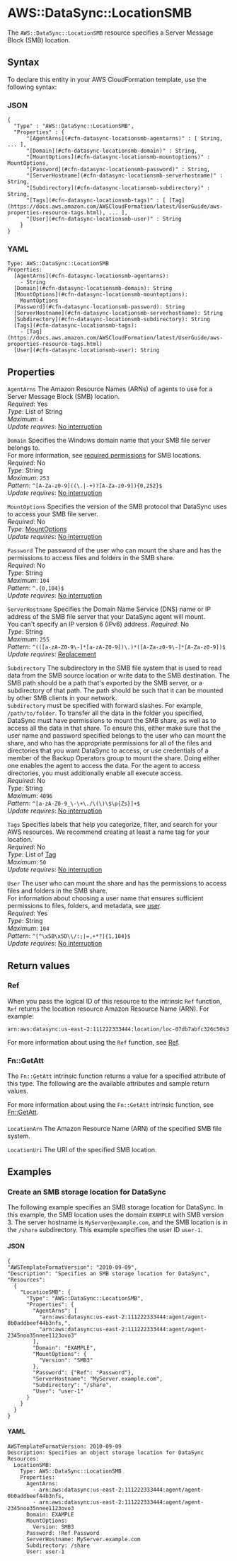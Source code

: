 # AWS::DataSync::LocationSMB<a name="aws-resource-datasync-locationsmb"></a>

The `AWS::DataSync::LocationSMB` resource specifies a Server Message Block \(SMB\) location\.

## Syntax<a name="aws-resource-datasync-locationsmb-syntax"></a>

To declare this entity in your AWS CloudFormation template, use the following syntax:

### JSON<a name="aws-resource-datasync-locationsmb-syntax.json"></a>

```
{
  "Type" : "AWS::DataSync::LocationSMB",
  "Properties" : {
      "[AgentArns](#cfn-datasync-locationsmb-agentarns)" : [ String, ... ],
      "[Domain](#cfn-datasync-locationsmb-domain)" : String,
      "[MountOptions](#cfn-datasync-locationsmb-mountoptions)" : MountOptions,
      "[Password](#cfn-datasync-locationsmb-password)" : String,
      "[ServerHostname](#cfn-datasync-locationsmb-serverhostname)" : String,
      "[Subdirectory](#cfn-datasync-locationsmb-subdirectory)" : String,
      "[Tags](#cfn-datasync-locationsmb-tags)" : [ [Tag](https://docs.aws.amazon.com/AWSCloudFormation/latest/UserGuide/aws-properties-resource-tags.html), ... ],
      "[User](#cfn-datasync-locationsmb-user)" : String
    }
}
```

### YAML<a name="aws-resource-datasync-locationsmb-syntax.yaml"></a>

```
Type: AWS::DataSync::LocationSMB
Properties:
  [AgentArns](#cfn-datasync-locationsmb-agentarns):
    - String
  [Domain](#cfn-datasync-locationsmb-domain): String
  [MountOptions](#cfn-datasync-locationsmb-mountoptions):
    MountOptions
  [Password](#cfn-datasync-locationsmb-password): String
  [ServerHostname](#cfn-datasync-locationsmb-serverhostname): String
  [Subdirectory](#cfn-datasync-locationsmb-subdirectory): String
  [Tags](#cfn-datasync-locationsmb-tags):
    - [Tag](https://docs.aws.amazon.com/AWSCloudFormation/latest/UserGuide/aws-properties-resource-tags.html)
  [User](#cfn-datasync-locationsmb-user): String
```

## Properties<a name="aws-resource-datasync-locationsmb-properties"></a>

`AgentArns` <a name="cfn-datasync-locationsmb-agentarns"></a>
The Amazon Resource Names \(ARNs\) of agents to use for a Server Message Block \(SMB\) location\.  
_Required_: Yes  
_Type_: List of String  
_Maximum_: `4`  
_Update requires_: [No interruption](https://docs.aws.amazon.com/AWSCloudFormation/latest/UserGuide/using-cfn-updating-stacks-update-behaviors.html#update-no-interrupt)

`Domain` <a name="cfn-datasync-locationsmb-domain"></a>
Specifies the Windows domain name that your SMB file server belongs to\.  
For more information, see [required permissions](https://docs.aws.amazon.com/datasync/latest/userguide/create-smb-location.html#configuring-smb-permissions) for SMB locations\.  
_Required_: No  
_Type_: String  
_Maximum_: `253`  
_Pattern_: `^[A-Za-z0-9]((\.|-+)?[A-Za-z0-9]){0,252}$`  
_Update requires_: [No interruption](https://docs.aws.amazon.com/AWSCloudFormation/latest/UserGuide/using-cfn-updating-stacks-update-behaviors.html#update-no-interrupt)

`MountOptions` <a name="cfn-datasync-locationsmb-mountoptions"></a>
Specifies the version of the SMB protocol that DataSync uses to access your SMB file server\.  
_Required_: No  
_Type_: [MountOptions](aws-properties-datasync-locationsmb-mountoptions.md)  
_Update requires_: [No interruption](https://docs.aws.amazon.com/AWSCloudFormation/latest/UserGuide/using-cfn-updating-stacks-update-behaviors.html#update-no-interrupt)

`Password` <a name="cfn-datasync-locationsmb-password"></a>
The password of the user who can mount the share and has the permissions to access files and folders in the SMB share\.  
_Required_: No  
_Type_: String  
_Maximum_: `104`  
_Pattern_: `^.{0,104}$`  
_Update requires_: [No interruption](https://docs.aws.amazon.com/AWSCloudFormation/latest/UserGuide/using-cfn-updating-stacks-update-behaviors.html#update-no-interrupt)

`ServerHostname` <a name="cfn-datasync-locationsmb-serverhostname"></a>
Specifies the Domain Name Service \(DNS\) name or IP address of the SMB file server that your DataSync agent will mount\.  
You can't specify an IP version 6 \(IPv6\) address\.
_Required_: No  
_Type_: String  
_Maximum_: `255`  
_Pattern_: `^(([a-zA-Z0-9\-]*[a-zA-Z0-9])\.)*([A-Za-z0-9\-]*[A-Za-z0-9])$`  
_Update requires_: [Replacement](https://docs.aws.amazon.com/AWSCloudFormation/latest/UserGuide/using-cfn-updating-stacks-update-behaviors.html#update-replacement)

`Subdirectory` <a name="cfn-datasync-locationsmb-subdirectory"></a>
The subdirectory in the SMB file system that is used to read data from the SMB source location or write data to the SMB destination\. The SMB path should be a path that's exported by the SMB server, or a subdirectory of that path\. The path should be such that it can be mounted by other SMB clients in your network\.  
 `Subdirectory` must be specified with forward slashes\. For example, `/path/to/folder`\.
To transfer all the data in the folder you specified, DataSync must have permissions to mount the SMB share, as well as to access all the data in that share\. To ensure this, either make sure that the user name and password specified belongs to the user who can mount the share, and who has the appropriate permissions for all of the files and directories that you want DataSync to access, or use credentials of a member of the Backup Operators group to mount the share\. Doing either one enables the agent to access the data\. For the agent to access directories, you must additionally enable all execute access\.  
_Required_: No  
_Type_: String  
_Maximum_: `4096`  
_Pattern_: `^[a-zA-Z0-9_\-\+\./\(\)\$\p{Zs}]+$`  
_Update requires_: [No interruption](https://docs.aws.amazon.com/AWSCloudFormation/latest/UserGuide/using-cfn-updating-stacks-update-behaviors.html#update-no-interrupt)

`Tags` <a name="cfn-datasync-locationsmb-tags"></a>
Specifies labels that help you categorize, filter, and search for your AWS resources\. We recommend creating at least a name tag for your location\.  
_Required_: No  
_Type_: List of [Tag](https://docs.aws.amazon.com/AWSCloudFormation/latest/UserGuide/aws-properties-resource-tags.html)  
_Maximum_: `50`  
_Update requires_: [No interruption](https://docs.aws.amazon.com/AWSCloudFormation/latest/UserGuide/using-cfn-updating-stacks-update-behaviors.html#update-no-interrupt)

`User` <a name="cfn-datasync-locationsmb-user"></a>
The user who can mount the share and has the permissions to access files and folders in the SMB share\.  
For information about choosing a user name that ensures sufficient permissions to files, folders, and metadata, see [user](https://docs.aws.amazon.com/datasync/latest/userguide/create-smb-location.html#SMBuser)\.  
_Required_: Yes  
_Type_: String  
_Maximum_: `104`  
_Pattern_: `^[^\x5B\x5D\\/:;|=,+*?]{1,104}$`  
_Update requires_: [No interruption](https://docs.aws.amazon.com/AWSCloudFormation/latest/UserGuide/using-cfn-updating-stacks-update-behaviors.html#update-no-interrupt)

## Return values<a name="aws-resource-datasync-locationsmb-return-values"></a>

### Ref<a name="aws-resource-datasync-locationsmb-return-values-ref"></a>

When you pass the logical ID of this resource to the intrinsic `Ref` function, `Ref` returns the location resource Amazon Resource Name \(ARN\)\. For example:

`arn:aws:datasync:us-east-2:111222333444:location/loc-07db7abfc326c50s3`

For more information about using the `Ref` function, see [Ref](https://docs.aws.amazon.com/AWSCloudFormation/latest/UserGuide/intrinsic-function-reference-ref.html)\.

### Fn::GetAtt<a name="aws-resource-datasync-locationsmb-return-values-fn--getatt"></a>

The `Fn::GetAtt` intrinsic function returns a value for a specified attribute of this type\. The following are the available attributes and sample return values\.

For more information about using the `Fn::GetAtt` intrinsic function, see [Fn::GetAtt](https://docs.aws.amazon.com/AWSCloudFormation/latest/UserGuide/intrinsic-function-reference-getatt.html)\.

#### <a name="aws-resource-datasync-locationsmb-return-values-fn--getatt-fn--getatt"></a>

`LocationArn` <a name="LocationArn-fn::getatt"></a>
The Amazon Resource Name \(ARN\) of the specified SMB file system\.

`LocationUri` <a name="LocationUri-fn::getatt"></a>
The URI of the specified SMB location\.

## Examples<a name="aws-resource-datasync-locationsmb--examples"></a>

### Create an SMB storage location for DataSync<a name="aws-resource-datasync-locationsmb--examples--Create_an_SMB_storage_location_for_DataSync"></a>

The following example specifies an SMB storage location for DataSync\. In this example, the SMB location uses the domain `EXAMPLE` with SMB version 3\. The server hostname is `MyServer@example.com`, and the SMB location is in the `/share` subdirectory\. This example specifies the user ID `user-1`\.

#### JSON<a name="aws-resource-datasync-locationsmb--examples--Create_an_SMB_storage_location_for_DataSync--json"></a>

```
{
"AWSTemplateFormatVersion": "2010-09-09",
"Description": "Specifies an SMB storage location for DataSync",
"Resources":
  {
    "LocationSMB": {
      "Type": "AWS::DataSync::LocationSMB",
      "Properties": {
        "AgentArns": [
          "arn:aws:datasync:us-east-2:111222333444:agent/agent-0b0addbeef44b3nfs,",
          "arn:aws:datasync:us-east-2:111222333444:agent/agent-2345noo35nnee1123ovo3"
        ],
        "Domain": "EXAMPLE",
        "MountOptions": {
          "Version": "SMB3"
        },
        "Password": {"Ref": "Password"},
        "ServerHostname": "MyServer.example.com",
        "Subdirectory": "/share",
        "User": "user-1"
      }
    }
  }
}
```

#### YAML<a name="aws-resource-datasync-locationsmb--examples--Create_an_SMB_storage_location_for_DataSync--yaml"></a>

```
AWSTemplateFormatVersion: 2010-09-09
Description: Specifies an object storage location for DataSync
Resources:
  LocationSMB:
    Type: AWS::DataSync::LocationSMB
    Properties:
      AgentArns:
        - arn:aws:datasync:us-east-2:111222333444:agent/agent-0b0addbeef44b3nfs,
        - arn:aws:datasync:us-east-2:111222333444:agent/agent-2345noo35nnee1123ovo3
      Domain: EXAMPLE
      MountOptions:
        Version: SMB3
      Password: !Ref Password
      ServerHostname: MyServer.example.com
      Subdirectory: /share
      User: user-1
```
